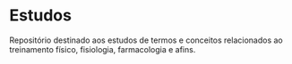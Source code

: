 # Estudos
Repositório destinado aos estudos de termos e conceitos relacionados ao treinamento físico, fisiologia, farmacologia e afins.
